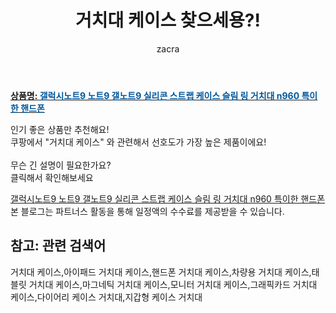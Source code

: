 ﻿---
layout: post
title:  "거치대 케이스 찾으세용?!"
author: zacra
categories: [ 아이템 ]
tags: [거치대 케이스,아이패드 거치대 케이스,핸드폰 거치대 케이스,차량용 거치대 케이스,태블릿 거치대 케이스,마그네틱 거치대 케이스,모니터 거치대 케이스,그래픽카드 거치대 케이스,다이어리 케이스 거치대,지갑형 케이스 거치대]
image: https://static.coupangcdn.com/image/vendor_inventory/1723/c002769c5d6abd3e8030f1b712610c4624e37fdcf169803cc00fb693f4b2.jpg 
description: "쿠팡에서 거치대 케이스 관련 키워드로 가장 고객 선호도가 높은 제품이랍니다."
rating: 4.5
---

<a href="https://link.coupang.com/re/AFFSDP?lptag=AF8407795&pageKey=1160563610&itemId=2137154269&vendorItemId=70135596664&traceid=V0-153-9a77794296085b9d"><b>상품명: <font color='#01579B'>갤럭시노트9 노트9 갤노트9 실리콘 스트랩 케이스 슬림 링 거치대 n960 특이한 핸드폰</font></b></a>

인기 좋은 상품만 추천해요!<br/>
쿠팡에서 "거치대 케이스" 와 관련해서 선호도가 가장 높은 제품이에요!<br/><br/>
무슨 긴 설명이 필요한가요?  
클릭해서 확인해보세요


<a href="https://link.coupang.com/re/AFFSDP?lptag=AF8407795&pageKey=1160563610&itemId=2137154269&vendorItemId=70135596664&traceid=V0-153-9a77794296085b9d">갤럭시노트9 노트9 갤노트9 실리콘 스트랩 케이스 슬림 링 거치대 n960 특이한 핸드폰</a>
본 블로그는 파트너스 활동을 통해 일정액의 수수료를 제공받을 수 있습니다.

## 참고: 관련 검색어    
거치대 케이스,아이패드 거치대 케이스,핸드폰 거치대 케이스,차량용 거치대 케이스,태블릿 거치대 케이스,마그네틱 거치대 케이스,모니터 거치대 케이스,그래픽카드 거치대 케이스,다이어리 케이스 거치대,지갑형 케이스 거치대